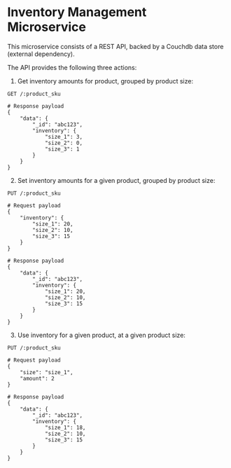 # Inventory Management Microservice

This microservice consists of a REST API, backed by a Couchdb data store
(external dependency).

The API provides the following three actions:

1. Get inventory amounts for product, grouped by product size:

```
GET /:product_sku

# Response payload
{
    "data": {
        "_id": "abc123",
        "inventory": {
            "size_1": 3,
            "size_2": 0,
            "size_3": 1
        }
    }
}
```

2. Set inventory amounts for a given product, grouped by product size:

```
PUT /:product_sku

# Request payload
{
    "inventory": {
        "size_1": 20,
        "size_2": 10,
        "size_3": 15
    }
}

# Response payload
{
    "data": {
        "_id": "abc123",
        "inventory": {
            "size_1": 20,
            "size_2": 10,
            "size_3": 15
        }
    }
}
```

3. Use inventory for a given product, at a given product size:

```
PUT /:product_sku

# Request payload
{
    "size": "size_1",
    "amount": 2
}

# Response payload
{
    "data": {
        "_id": "abc123",
        "inventory": {
            "size_1": 18,
            "size_2": 10,
            "size_3": 15
        }
    }
}
```
